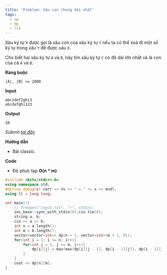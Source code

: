 ```yaml
---
title: 'Problem: Xâu con chung dài nhất'
tags:
  - cp
  - dp
  - lcs
---
```

Xâu ký tự `X` được gọi là xâu con của xâu ký tự `Y` nếu ta có thể xoá đi một số ký tự trong xâu `Y` để được xâu `X`.

Cho biết hai xâu ký tự `A` và `B`, hãy tìm xâu ký tự `C` có độ dài lớn nhất và là con của cả `A` và `B`.

<!--more-->

**Ràng buộc**

```
|A|, |B| <= 2000
```

**Input**

```
abc1def2ghi3
abcdefghi123
```

**Output**

```
10
```

*Submit [tại đây](https://oj.vnoi.info/problem/qbstr)*

**Hướng dẫn**

- Bài classic.

**Code**

- Độ phưc tạp **O(n * m)**

```cpp
#include <bits/stdc++.h>
using namespace std;
#define debug(x) cerr << #x << " = " << x << endl;
using ll = long long;

int main(){
    // freopen("input.txt", "r", stdin);
    ios_base::sync_with_stdio(0);cin.tie(0);
    string a, b;
    cin >> a >> b;
    int n = a.length();
    int m = b.length();
    vector<vector<int>> dp(n + 1, vector<int>(m + 1, 0));
    for(int i = 1; i <= n; i++){
        for(int j = 1; j <= m; j++){
            dp[i][j] = max(max(dp[i][j - 1], dp[i - 1][j]), dp[i - 1][j - 1] + (a[i - 1] == b[j - 1]));
        }
    }
    cout << dp[n][m];
}
```
